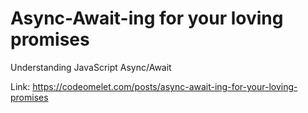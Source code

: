 # Async-Await-ing for your loving promises

Understanding JavaScript Async/Await

Link: https://codeomelet.com/posts/async-await-ing-for-your-loving-promises